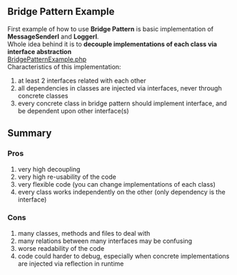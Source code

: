 ## Bridge Pattern Example
First example of how to use **Bridge Pattern** is basic implementation of **MessageSenderI** and **LoggerI**. <br />
Whole idea behind it is to **decouple implementations of each class via interface abstraction** <br />
[BridgePatternExample.php](BridgePatternExample.php)<br />
Characteristics of this implementation:
 1. at least 2 interfaces related with each other
 2. all dependencies in classes are injected via interfaces, never through concrete classes
 3. every concrete class in bridge pattern should implement interface, and be dependent upon other interface(s)

## Summary
### Pros
 1. very high decoupling
 2. very high re-usability of the code
 3. very flexible code (you can change implementations of each class)
 4. every class works independently on the other (only dependency is the interface)

### Cons
 1. many classes, methods and files to deal with
 2. many relations between many interfaces may be confusing
 3. worse readability of the code
 4. code could harder to debug, especially when concrete implementations are injected via reflection in runtime
